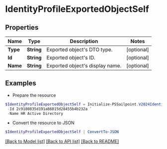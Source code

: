 # IdentityProfileExportedObjectSelf
## Properties

Name | Type | Description | Notes
------------ | ------------- | ------------- | -------------
**Type** | **String** | Exported object&#39;s DTO type. | [optional] 
**Id** | **String** | Exported object&#39;s ID. | [optional] 
**Name** | **String** | Exported object&#39;s display name. | [optional] 

## Examples

- Prepare the resource
```powershell
$IdentityProfileExportedObjectSelf = Initialize-PSSailpoint.V2024IdentityProfileExportedObjectSelf  -Type SOURCE `
 -Id 2c9180835d191a86015d28455b4b232a `
 -Name HR Active Directory
```

- Convert the resource to JSON
```powershell
$IdentityProfileExportedObjectSelf | ConvertTo-JSON
```

[[Back to Model list]](../README.md#documentation-for-models) [[Back to API list]](../README.md#documentation-for-api-endpoints) [[Back to README]](../README.md)

